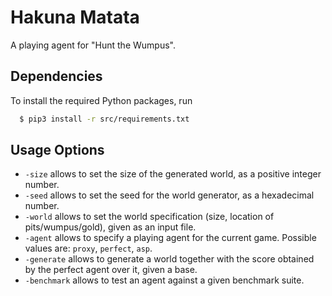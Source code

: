# Hakuna Matata

A playing agent for "Hunt the Wumpus".

## Dependencies

To install the required Python packages, run

```sh
  $ pip3 install -r src/requirements.txt
```
  
## Usage Options

  + `-size` allows to set the size of the generated world, as a positive integer number.
  + `-seed` allows to set the seed for the world generator, as a hexadecimal number.
  + `-world` allows to set the world specification (size, location of pits/wumpus/gold), given as an input file.
  + `-agent` allows to specify a playing agent for the current game. Possible values are: `proxy`, `perfect`, `asp`.
  + `-generate` allows to generate a world together with the score obtained by the perfect agent over it, given a base.
  + `-benchmark` allows to test an agent against a given benchmark suite.


